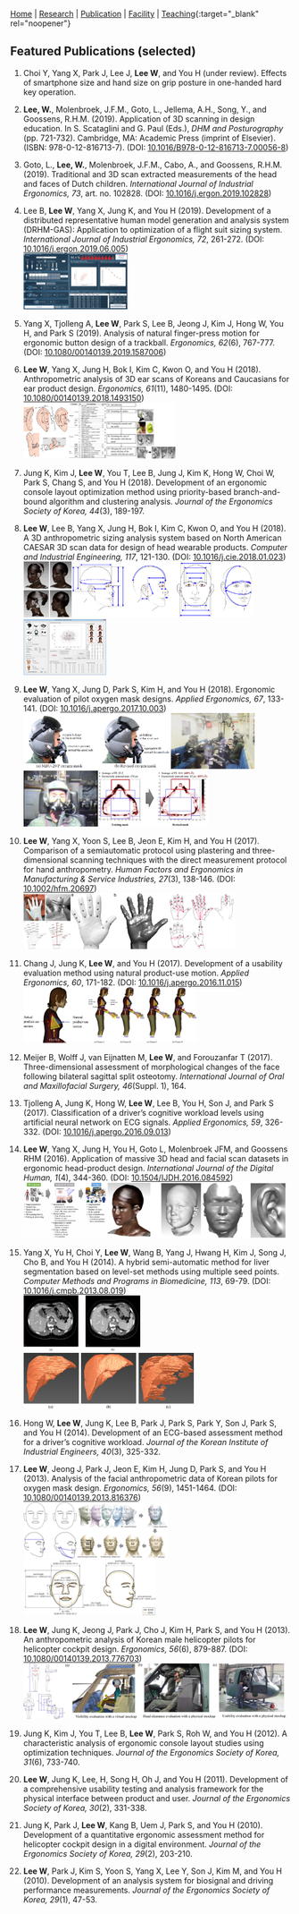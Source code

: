 [Home](README.md) | [Research](research.md) | [Publication](publication.md) | [Facility](facility.md) | [Teaching](https://handonghci.github.io/Courses/){:target="_blank" rel="noopener"}


## Featured Publications (selected)

1. Choi Y, Yang X, Park J, Lee J, **Lee W**, and You H (under review). Effects of smartphone size and hand size on grip posture in one-handed hard key operation.

1.	**Lee, W.**, Molenbroek, J.F.M., Goto, L., Jellema, A.H., Song, Y., and Goossens, R.H.M. (2019). Application of 3D scanning in design education. In S. Scataglini and G. Paul (Eds.), *DHM and Posturography* (pp. 721-732). Cambridge, MA: Academic Press (imprint of Elsevier). (ISBN: 978-0-12-816713-7). (DOI: [10.1016/B978-0-12-816713-7.00056-8](https://doi.org/10.1016/B978-0-12-816713-7.00056-8))

1. Goto, L., **Lee, W.**, Molenbroek, J.F.M., Cabo, A., and Goossens, R.H.M. (2019). Traditional and 3D scan extracted measurements of the head and faces of Dutch children. *International Journal of Industrial Ergonomics, 73*, art. no. 102828. (DOI: [10.1016/j.ergon.2019.102828](https://doi.org/10.1016/j.ergon.2019.102828))

1. Lee B, **Lee W**, Yang X, Jung K, and You H (2019). Development of a distributed representative human model generation and analysis system (DRHM-GAS): Application to optimization of a flight suit sizing system. *International Journal of Industrial Ergonomics, 72*, 261-272. (DOI: [10.1016/j.ergon.2019.06.005](https://doi.org/10.1016/j.ergon.2019.06.005))<br><img src="img/publication/2019_DRHM_GAS.png" height="100">

1. Yang X, Tjolleng A, **Lee W**, Park S, Lee B, Jeong J, Kim J, Hong W, You H, and Park S (2019). Analysis of natural finger-press motion for ergonomic button design of a trackball. *Ergonomics, 62*(6), 767-777. (DOI: [10.1080/00140139.2019.1587006](https://doi.org/10.1080/00140139.2019.1587006))

1. **Lee W**, Yang X, Jung H, Bok I, Kim C, Kwon O, and You H (2018). Anthropometric analysis of 3D ear scans of Koreans and Caucasians for ear product design. *Ergonomics, 61*(11), 1480-1495. (DOI: [10.1080/00140139.2018.1493150](https://doi.org/10.1080/00140139.2018.1493150))<br><img src="img/publication/2018_ear_01.jpg" height="100"><img src="img/publication/2018_ear_02.jpg" height="100">

1. Jung K, Kim J, **Lee W**, You T, Lee B, Jung J, Kim K, Hong W, Choi W, Park S, Chang S, and You H (2018). Development of an ergonomic console layout optimization method using priority-based branch-and-bound algorithm and clustering analysis. *Journal of the Ergonomics Society of Korea, 44*(3), 189-197.

1. **Lee W**, Lee B, Yang X, Jung H, Bok I, Kim C, Kwon O, and You H (2018). A 3D anthropometric sizing analysis system based on North American CAESAR 3D scan data for design of head wearable products. *Computer and Industrial Engineering, 117*, 121-130. (DOI: [10.1016/j.cie.2018.01.023](https://doi.org/10.1016/j.cie.2018.01.023))<br><img src="img/publication/2018_3DASAS_01.png" height="100"><img src="img/publication/2018_3DASAS_02.png" height="100"><img src="img/publication/2018_3DASAS_03.png" height="100">

1. **Lee W**, Yang X, Jung D, Park S, Kim H, and You H (2018). Ergonomic evaluation of pilot oxygen mask designs. *Applied Ergonomics, 67*, 133-141. (DOI: [10.1016/j.apergo.2017.10.003](https://doi.org/10.1016/j.apergo.2017.10.003))<br><img src="img/publication/2018_MaskDesign_01.png" height="100"><img src="img/publication/2018_MaskDesign_02.jpg" height="100"><img src="img/publication/2018_MaskDesign_03.jpg" height="100"><img src="img/publication/2018_MaskDesign_04.png" height="100">

1. **Lee W**, Yang X, Yoon S, Lee B, Jeon E, Kim H, and You H (2017). Comparison of a semiautomatic protocol using plastering and three-dimensional scanning techniques with the direct measurement protocol for hand anthropometry. *Human Factors and Ergonomics in Manufacturing & Service Industries, 27*(3), 138-146. (DOI: [10.1002/hfm.20697](https://doi.org/10.1002/hfm.20697))<br><img src="img/publication/2017_3D_SAMP_01.jpg" height="100"><img src="img/publication/2017_3D_SAMP_02.jpg" height="100"><img src="img/publication/2017_3D_SAMP_03.png" height="100">

1. Chang J, Jung K, **Lee W**, and You H (2017). Development of a usability evaluation method using natural product-use motion. *Applied Ergonomics, 60*, 171-182. (DOI: [10.1016/j.apergo.2016.11.015](https://doi.org/10.1016/j.apergo.2016.11.015))<br><img src="img/publication/2017_NaturalMotion_01.jpg" height="100"><img src="img/publication/2017_NaturalMotion_02.jpg" height="100">

1. Meijer B, Wolff J, van Eijnatten M, **Lee W**, and Forouzanfar T (2017). Three-dimensional assessment of morphological changes of the face following bilateral sagittal split osteotomy. *International Journal of Oral and Maxillofacial Surgery, 46*(Suppl. 1), 164.

1. Tjolleng A, Jung K, Hong W, **Lee W**, Lee B, You H, Son J, and Park S (2017). Classification of a driver’s cognitive workload levels using artificial neural network on ECG signals. *Applied Ergonomics, 59*, 326-332. (DOI: [10.1016/j.apergo.2016.09.013](https://doi.org/10.1016/j.apergo.2016.09.013))

1. **Lee W**, Yang X, Jung H, You H, Goto L, Molenbroek JFM, and Goossens RHM (2016). Application of massive 3D head and facial scan datasets in ergonomic head-product design. *International Journal of the Digital Human, 1*(4), 344-360. (DOI: [10.1504/IJDH.2016.084592](https://www.inderscienceonline.com/doi/abs/10.1504/IJDH.2016.084592))<br><img src="img/publication/2016_Massive3DScans_01.png" height="100"><img src="img/publication/2016_Massive3DScans_02.png" height="100">

1. Yang X, Yu H, Choi Y, **Lee W**, Wang B, Yang J, Hwang H, Kim J, Song J, Cho B, and You H (2014). A hybrid semi-automatic method for liver segmentation based on level-set methods using multiple seed points. *Computer Methods and Programs in Biomedicine, 113*, 69-79. (DOI: [10.1016/j.cmpb.2013.08.019](https://doi.org/10.1016/j.cmpb.2013.08.019))<br><img src="img/publication/2014_DrLiver_01.jpg" height="100"><img src="img/publication/2014_DrLiver_02.jpg" height="100">

1. Hong W, **Lee W**, Jung K, Lee B, Park J, Park S, Park Y, Son J, Park S, and You H (2014). Development of an ECG-based assessment method for a driver’s cognitive workload. *Journal of the Korean Institute of Industrial Engineers, 40*(3), 325-332.

1. **Lee W**, Jeong J, Park J, Jeon E, Kim H, Jung D, Park S, and You H (2013). Analysis of the facial anthropometric data of Korean pilots for oxygen mask design. *Ergonomics, 56*(9), 1451-1464. (DOI: [10.1080/00140139.2013.816376](https://doi.org/10.1080/00140139.2013.816376))<br><img src="img/publication/2013_FaceAnthro_01.jpg" height="100"><img src="img/publication/2013_FaceAnthro_02.png" height="100"><img src="img/publication/2013_FaceAnthro_03.png" height="100">

1. **Lee W**, Jung K, Jeong J, Park J, Cho J, Kim H, Park S, and You H (2013). An anthropometric analysis of Korean male helicopter pilots for helicopter cockpit design. *Ergonomics, 56*(6), 879-887. (DOI: [10.1080/00140139.2013.776703](https://doi.org/10.1080/00140139.2013.776703))<br><img src="img/publication/2013_BodyAnthro_01.jpg" height="100"><img src="img/publication/2013_BodyAnthro_02.png" height="100">

1. Jung K, Kim J, You T, Lee B, **Lee W**, Park S, Roh W, and You H (2012). A characteristic analysis of ergonomic console layout studies using optimization techniques. *Journal of the Ergonomics Society of Korea, 31*(6), 733-740.

1. **Lee W**, Jung K, Lee, H, Song H, Oh J, and You H (2011). Development of a comprehensive usability testing and analysis framework for the physical interface between product and user. *Journal of the Ergonomics Society of Korea, 30*(2), 331-338.

1. Jung K, Park J, **Lee W**, Kang B, Uem J, Park S, and You H (2010). Development of a quantitative ergonomic assessment method for helicopter cockpit design in a digital environment. *Journal of the Ergonomics Society of Korea, 29*(2), 203-210.

1. **Lee W**, Park J, Kim S, Yoon S, Yang X, Lee Y, Son J, Kim M, and You H (2010). Development of an analysis system for biosignal and driving performance measurements. *Journal of the Ergonomics Society of Korea, 29*(1), 47-53.